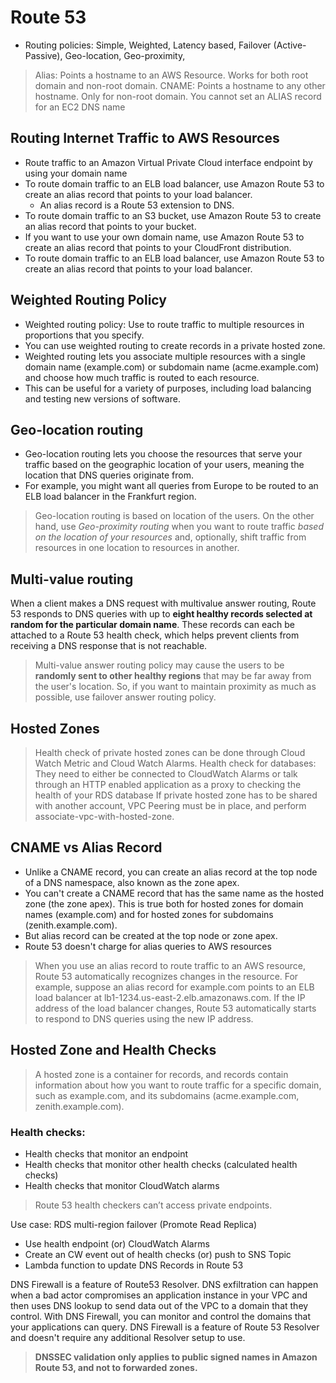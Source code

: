 # Route 53

- Routing policies: Simple, Weighted, Latency based, Failover (Active-Passive), Geo-location, Geo-proximity, 

> Alias: Points a hostname to an AWS Resource. Works for both root domain and non-root domain.
> CNAME: Points a hostname to any other hostname. Only for non-root domain.
> You cannot set an ALIAS record for an EC2 DNS name



## Routing Internet Traffic to AWS Resources
- Route traffic to an Amazon Virtual Private Cloud interface endpoint by using your domain name
- To route domain traffic to an ELB load balancer, use Amazon Route 53 to create an alias record that points to your load balancer. 
     - An alias record is a Route 53 extension to DNS.
- To route domain traffic to an S3 bucket, use Amazon Route 53 to create an alias record that points to your bucket.
- If you want to use your own domain name, use Amazon Route 53 to create an alias record that points to your CloudFront distribution.
- To route domain traffic to an ELB load balancer, use Amazon Route 53 to create an alias record that points to your load balancer.

## Weighted Routing Policy
- Weighted routing policy: Use to route traffic to multiple resources in proportions that you specify. 
- You can use weighted routing to create records in a private hosted zone.
- Weighted routing lets you associate multiple resources with a single domain name (example.com) or subdomain name (acme.example.com) and choose how much traffic is routed to each resource. 
- This can be useful for a variety of purposes, including load balancing and testing new versions of software.

## Geo-location routing
- Geo-location routing lets you choose the resources that serve your traffic based on the geographic location of your users, meaning the location that DNS queries originate from. 
- For example, you might want all queries from Europe to be routed to an ELB load balancer in the Frankfurt region.

> Geo-location routing is based on location of the users. On the other hand, use *Geo-proximity routing* when you want to route traffic _based on the location of your resources_ and, optionally, shift traffic from resources in one location to resources in another.

## Multi-value routing

When a client makes a DNS request with multivalue answer routing, Route 53 responds to DNS queries with up to **eight healthy records selected at random for the particular domain name**. These records can each be attached to a Route 53 health check, which helps prevent clients from receiving a DNS response that is not reachable.

> Multi-value answer routing policy may cause the users to be **randomly sent to other healthy regions** that may be far away from the user's location.
> So, if you want to maintain proximity as much as possible, use failover answer routing policy.


## Hosted Zones
> Health check of private hosted zones can be done through Cloud Watch Metric and Cloud Watch Alarms.
> Health check for databases: They need to either be connected to CloudWatch Alarms or talk through an HTTP enabled application as a proxy to checking the health of your RDS database
> If private hosted zone has to be shared with another account, VPC Peering must be in place, and perform associate-vpc-with-hosted-zone.


## CNAME vs Alias Record
- Unlike a CNAME record, you can create an alias record at the top node of a DNS namespace, also known as the zone apex.
- You can't create a CNAME record that has the same name as the hosted zone (the zone apex). This is true both for hosted zones for domain names (example.com) and for hosted zones for subdomains (zenith.example.com).
- But alias record can be created at the top node or zone apex.
- Route 53 doesn't charge for alias queries to AWS resources

> When you use an alias record to route traffic to an AWS resource, Route 53 automatically recognizes changes in the resource. 
> For example, suppose an alias record for example.com points to an ELB load balancer at lb1-1234.us-east-2.elb.amazonaws.com. 
> If the IP address of the load balancer changes, Route 53 automatically starts to respond to DNS queries using the new IP address.

## Hosted Zone and Health Checks

> A hosted zone is a container for records, and records contain information about how you want to route traffic for a specific domain, such as example.com, and its subdomains (acme.example.com, zenith.example.com).

### Health checks:
- Health checks that monitor an endpoint
- Health checks that monitor other health checks (calculated health checks)
- Health checks that monitor CloudWatch alarms

> Route 53 health checkers can’t access private endpoints.

Use case:  RDS multi-region failover (Promote Read Replica)
- Use health endpoint (or) CloudWatch Alarms
- Create an CW event out of health checks (or) push to SNS Topic
- Lambda function to update DNS Records in Route 53

DNS Firewall is a feature of Route53 Resolver.
DNS exfiltration can happen when a bad actor compromises an application instance in your VPC and then uses DNS lookup to send data out of the VPC to a domain that they control.
With DNS Firewall, you can monitor and control the domains that your applications can query.
DNS Firewall is a feature of Route 53 Resolver and doesn't require any additional Resolver setup to use.

> **DNSSEC validation only applies to public signed names in Amazon Route 53, and not to forwarded zones.**



